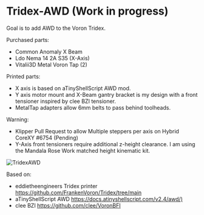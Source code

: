 # Tridex-AWD (Work in progress)

Goal is to add AWD to the Voron Tridex.

Purchased parts:
- Common Anomaly X Beam
- Ldo Nema 14 2A S35 (X-Axis)
- Vitalii3D Metal Voron Tap (2)

Printed parts:
- X axis is based on aTinyShellScript AWD mod. 
- Y axis motor mount and X-Beam gantry bracket is my design with a front tensioner inspired by clee BZI tensioner.
- MetalTap adapters allow 6mm belts to pass behind toolheads.

Warning: 
- Klipper Pull Request to allow Multiple steppers per axis on Hybrid CoreXY #6754 (Pending)
- Y-Axis front tensioners require additional z-height clearance. I am using the Mandala Rose Work matched height kinematic kit.

![TridexAWD](https://github.com/user-attachments/assets/9bf6e760-6f2b-454d-bc02-ef340b466081)

Based on:
- eddietheengineers Tridex printer <https://github.com/FrankenVoron/Tridex/tree/main>
- aTinyShellScript AWD <https://docs.atinyshellscript.com/v2.4/awd/)>
- clee BZI <https://github.com/clee/VoronBFI>
